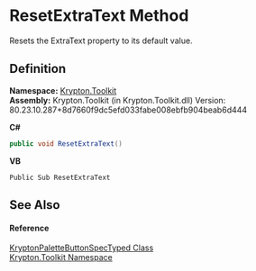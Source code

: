 # ResetExtraText Method


Resets the ExtraText property to its default value.



## Definition
**Namespace:** <a href="79d2eac2-21f4-54ff-7552-b20c33c30600.md">Krypton.Toolkit</a>  
**Assembly:** Krypton.Toolkit (in Krypton.Toolkit.dll) Version: 80.23.10.287+8d7660f9dc5efd033fabe008ebfb904beab6d444

**C#**
``` C#
public void ResetExtraText()
```
**VB**
``` VB
Public Sub ResetExtraText
```



## See Also


#### Reference
<a href="5f3a7c38-a4fb-0fde-2e1a-92d9016bfd1b.md">KryptonPaletteButtonSpecTyped Class</a>  
<a href="79d2eac2-21f4-54ff-7552-b20c33c30600.md">Krypton.Toolkit Namespace</a>  
